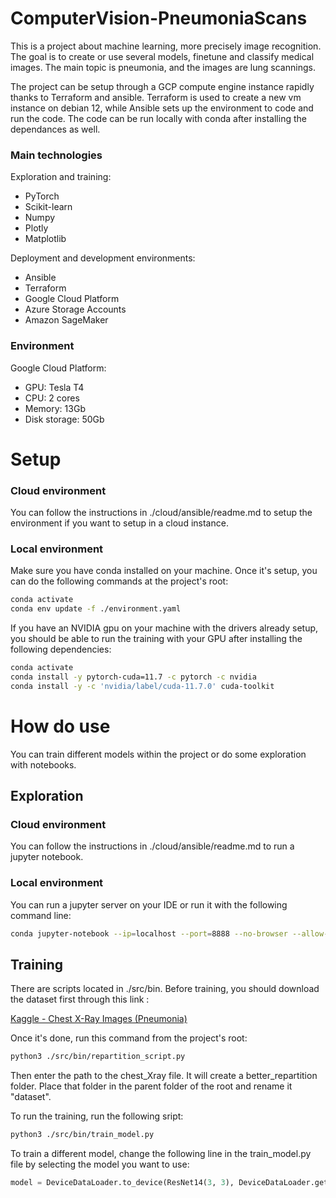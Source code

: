 
# ComputerVision-PneumoniaScans

This is a project about machine learning, more precisely image recognition. The goal is to create or use several models, finetune and classify medical images. The main topic is pneumonia, and the images are lung scannings.

The project can be setup through a GCP compute engine instance rapidly thanks to Terraform and ansible. Terraform is used to create a new vm instance on debian 12, while Ansible sets up the environment to code and run the code. The code can be run locally with conda after installing the dependances as well.

### Main technologies
Exploration and training:
- PyTorch
- Scikit-learn
- Numpy
- Plotly
- Matplotlib

Deployment and development environments:
- Ansible
- Terraform
- Google Cloud Platform
- Azure Storage Accounts
- Amazon SageMaker

### Environment
Google Cloud Platform:
- GPU: Tesla T4
- CPU: 2 cores
- Memory: 13Gb
- Disk storage: 50Gb
# Setup

### Cloud environment
You can follow the instructions in ./cloud/ansible/readme.md to setup the environment if you want to setup in a cloud instance.

### Local environment
Make sure you have conda installed on your machine. Once it's setup, you can do the following commands at the project's root:

```bash
conda activate
conda env update -f ./environment.yaml
```

If you have an NVIDIA gpu on your machine with the drivers already setup, you should be able to run the training with your GPU after installing the following dependencies:

```bash
conda activate
conda install -y pytorch-cuda=11.7 -c pytorch -c nvidia
conda install -y -c 'nvidia/label/cuda-11.7.0' cuda-toolkit
```
# How do use

You can train different models within the project or do some exploration with notebooks.


## Exploration
### Cloud environment

You can follow the instructions in ./cloud/ansible/readme.md to run a jupyter notebook.

### Local environment

You can run a jupyter server on your IDE or run it with the following command line:

```bash
conda jupyter-notebook --ip=localhost --port=8888 --no-browser --allow-root
```

## Training

There are scripts located in ./src/bin. Before training, you should download the dataset first through this link :

[Kaggle - Chest X-Ray Images (Pneumonia)](https://www.kaggle.com/datasets/paultimothymooney/chest-xray-pneumonia/data)

Once it's done, run this command from the project's root:

```bash
python3 ./src/bin/repartition_script.py
```

Then enter the path to the chest_Xray file. It will create a better_repartition folder. Place that folder in the parent folder of the root and rename it "dataset".

To run the training, run the following sript:

```bash
python3 ./src/bin/train_model.py
```

To train a different model, change the following line in the train_model.py file by selecting the model you want to use:

```python
model = DeviceDataLoader.to_device(ResNet14(3, 3), DeviceDataLoader.get_default_device())
```
